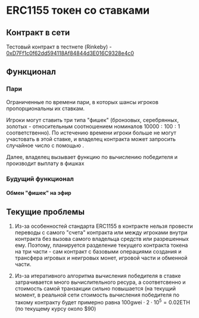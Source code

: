 # ERC1155 токен со ставками
## Контракт в сети
Тестовый контракт в тестнете (Rinkeby) - <a href='https://rinkeby.etherscan.io/address/0xD7Ff1c0f62dd594118Af84844d3E016C9328e4c0'>0xD7Ff1c0f62dd594118Af84844d3E016C9328e4c0</a>
## Функционал
### Пари
Ограниченные по времени пари, в которых шансы игроков пропорциональны их ставкам. 

Игроки могут ставить три типа "фишек" (бронзовых, серебрянных, золотых - относительным соотношением номиналов $10000:100:1$ соответственно). 
По истечению времени игроки больше не могут участовать в этой ставке, и владелец контракта может запросить случайное число c помощью <a href='https://docs.chain.link/docs/chainlink-vrf/'></a>.

Далее, владелец вызывает функцию по вычислению победителя и производит выплату в фишках
### Будущий функционал
#### Обмен "фишек" на эфир
## Текущие проблемы
1. Из-за особенностей стандарта ERC1155 в контракте нельзя провести переводы с самого "счета" контракта или между игроками внутри контракта без вызова самого владельца средств или разрешенных ему. Поэтому, планируется разделение текущего контракта токена на три части - сам контракт с базовыми операциями создания и трансфера игровых и неигровых монет, игровой части и обменной части.

2. Из-за итеративного алгоритма вычисления победителя в ставке затрачивается много вычислительного ресура, а соответсвенно и стоимость самой транзакции сильно повышается (на текущий момент, в реальной сети стоимость вычисления победителя по такому контракту будет примерно равна $100\text{gwei}\cdot 2 \cdot 10^5 = 0.02 \text{ETH}$ (по текущему курсу около $90)

